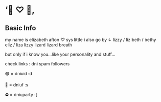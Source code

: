 # ‘🐇 ♡ 🌸‚
## Basic Info
my name is elizabeth afton ♡ sys little
i also go by ↓
lizzy / liz
beth / bethy
eliz / liza
lizzy lizard
lizard breath

but only if i know you...like your personality and stuff...

check links : dni spam followers

🟢 = dniuid :d

🌙 = dniuf :s

⛔ = dniuparty :[
